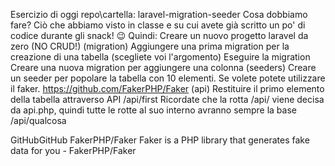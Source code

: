 Esercizio di oggi
repo\cartella: laravel-migration-seeder
Cosa dobbiamo fare?
Ciò che abbiamo visto in classe e su cui avete già scritto un po' di codice durante gli snack! :wink:
Quindi:
Creare un nuovo progetto laravel da zero (NO CRUD!)
(migration)
Aggiungere una prima migration per la creazione di una tabella (scegliete voi l'argomento)
Eseguire la migration
Creare una nuova migration per aggiungere una colonna
(seeders)
Creare un seeder per popolare la tabella con 10 elementi. Se volete potete utilizzare il faker.
https://github.com/FakerPHP/Faker
(api)
Restituire il primo elemento della tabella attraverso API /api/first
Ricordate che la rotta /api/ viene decisa da api.php, quindi tutte le rotte al suo interno avranno sempre la base /api/qualcosa

GitHubGitHub
FakerPHP/Faker
Faker is a PHP library that generates fake data for you - FakerPHP/Faker
